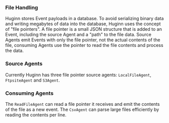 ### File Handling

Huginn stores Event payloads in a database. To avoid serializing binary data and writing megabytes of data into the database, Huginn uses the concept of "file pointers". A file pointer is a small JSON structure that is added to an Event, including the source Agent and a "path" to the file data. Source Agents emit Events with only the file pointer, not the actual contents of the file, consuming Agents use the pointer to read the file contents and process the data.

### Source Agents

Currently Huginn has three file pointer source agents: `LocalFileAgent`, `FtpsiteAgent` and `S3Agent`.

### Consuming Agents

The `ReadFileAgent` can read a file pointer it receives and emit the contents of the file as a new event. The `CsvAgent` can parse large files efficiently by reading the contents per line.

